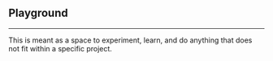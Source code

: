 ## Playground
---
This is meant as a space to experiment, learn, and do anything that does not fit within a specific project.